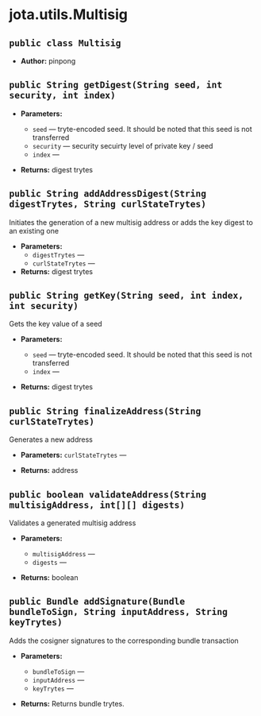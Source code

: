 # jota.utils.Multisig

## `public class Multisig`

 * **Author:** pinpong

## `public String getDigest(String seed, int security, int index)`

 * **Parameters:**
   * `seed` — tryte-encoded seed. It should be noted that this seed is not transferred
   * `security` — security secuirty level of private key / seed
   * `index` — 
 * **Returns:** digest trytes

     <p>

## `public String addAddressDigest(String digestTrytes, String curlStateTrytes)`

Initiates the generation of a new multisig address or adds the key digest to an existing one

 * **Parameters:**
   * `digestTrytes` — 
   * `curlStateTrytes` — 
 * **Returns:** digest trytes

## `public String getKey(String seed, int index, int security)`

Gets the key value of a seed

 * **Parameters:**
   * `seed` — tryte-encoded seed. It should be noted that this seed is not transferred
   * `index` — 
 * **Returns:** digest trytes

     <p>

## `public String finalizeAddress(String curlStateTrytes)`

Generates a new address

 * **Parameters:** `curlStateTrytes` — 
 * **Returns:** address

     <p>

## `public boolean validateAddress(String multisigAddress, int[][] digests)`

Validates a generated multisig address

 * **Parameters:**
   * `multisigAddress` — 
   * `digests` — 
 * **Returns:** boolean

     <p>

## `public Bundle addSignature(Bundle bundleToSign, String inputAddress, String keyTrytes)`

Adds the cosigner signatures to the corresponding bundle transaction

 * **Parameters:**
   * `bundleToSign` — 
   * `inputAddress` — 
   * `keyTrytes` — 
 * **Returns:** Returns bundle trytes.

     <p>
